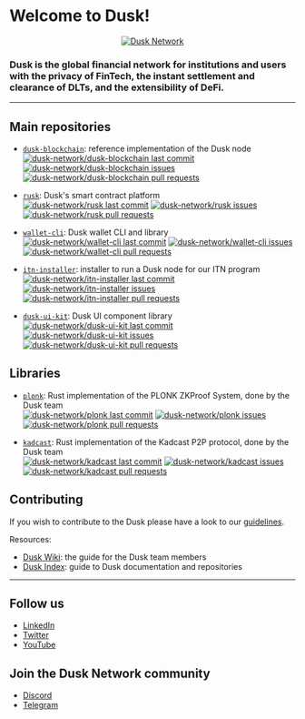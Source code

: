 # Welcome to Dusk!

<!-- Dusk Banner -->
<a href="https://dusk.network/">
  <p align="center">
    <picture>
      <source srcset="https://raw.githubusercontent.com/dusk-network/.github/main/profile/dusk_github_cover.png">
      <img alt="Dusk Network">
    </picture>
  </p>
</a> 

<!-- POSSIBLE HEADER:
Dusk unlocks economic opportunities for all by making institutional-level financial assets directly available to users and investors 
-->

<!-- Short description -->
### Dusk is the global financial network for institutions and users with the privacy of FinTech, the instant settlement and clearance of DLTs, and the extensibility of DeFi.

---

<!-- Main repos -->
## Main repositories

* [`dusk-blockchain`](https://github.com/dusk-network/dusk-blockchain): reference implementation of the Dusk node\
[![dusk-network/dusk-blockchain last commit](https://img.shields.io/github/last-commit/dusk-network/dusk-blockchain)](https://github.com/dusk-network/dusk-blockchain/commits/master)
[![dusk-network/dusk-blockchain issues](https://img.shields.io/github/issues-raw/dusk-network/dusk-blockchain)](https://github.com/dusk-network/dusk-blockchain/issues)
[![dusk-network/dusk-blockchain pull requests](https://img.shields.io/github/issues-pr-raw/dusk-network/dusk-blockchain)](https://github.com/dusk-network/dusk-blockchain/pulls)

* [`rusk`](https://github.com/dusk-network/rusk): Dusk's smart contract platform \
[![dusk-network/rusk last commit](https://img.shields.io/github/last-commit/dusk-network/rusk)](https://github.com/dusk-network/rusk/commits/master)
[![dusk-network/rusk issues](https://img.shields.io/github/issues-raw/dusk-network/rusk)](https://github.com/dusk-network/rusk/issues)
[![dusk-network/rusk pull requests](https://img.shields.io/github/issues-pr-raw/dusk-network/rusk)](https://github.com/dusk-network/rusk/pulls)

* [`wallet-cli`](https://github.com/dusk-network/wallet-cli): Dusk wallet CLI and library\
[![dusk-network/wallet-cli last commit](https://img.shields.io/github/last-commit/dusk-network/wallet-cli)](https://github.com/dusk-network/wallet-cli/commits/main)
[![dusk-network/wallet-cli issues](https://img.shields.io/github/issues-raw/dusk-network/wallet-cli)](https://github.com/dusk-network/wallet-cli/issues)
[![dusk-network/wallet-cli pull requests](https://img.shields.io/github/issues-pr-raw/dusk-network/wallet-cli)](https://github.com/dusk-network/wallet-cli/pulls)

* [`itn-installer`](https://github.com/dusk-network/itn-installer): installer to run a Dusk node for our ITN program\
[![dusk-network/itn-installer last commit](https://img.shields.io/github/last-commit/dusk-network/itn-installer)](https://github.com/dusk-network/itn-installer/commits/main)
[![dusk-network/itn-installer issues](https://img.shields.io/github/issues-raw/dusk-network/itn-installer)](https://github.com/dusk-network/itn-installer/issues)
[![dusk-network/itn-installer pull requests](https://img.shields.io/github/issues-pr-raw/dusk-network/itn-installer)](https://github.com/dusk-network/itn-installer/pulls)

* [`dusk-ui-kit`](https://github.com/dusk-network/dusk-ui-kit): Dusk UI component library \
[![dusk-network/dusk-ui-kit last commit](https://img.shields.io/github/last-commit/dusk-network/dusk-ui-kit)](https://github.com/dusk-network/dusk-ui-kit/commits/main)
[![dusk-network/dusk-ui-kit issues](https://img.shields.io/github/issues-raw/dusk-network/dusk-ui-kit)](https://github.com/dusk-network/dusk-ui-kit/issues)
[![dusk-network/dusk-ui-kit pull requests](https://img.shields.io/github/issues-pr-raw/dusk-network/dusk-ui-kit)](https://github.com/dusk-network/dusk-ui-kit/pulls)

## Libraries

* [`plonk`](https://github.com/dusk-network/plonk): Rust implementation of the PLONK ZKProof System, done by the Dusk team \
[![dusk-network/plonk last commit](https://img.shields.io/github/last-commit/dusk-network/plonk)](https://github.com/dusk-network/plonk/commits/master)
[![dusk-network/plonk issues](https://img.shields.io/github/issues-raw/dusk-network/plonk)](https://github.com/dusk-network/plonk/issues)
[![dusk-network/plonk pull requests](https://img.shields.io/github/issues-pr-raw/dusk-network/plonk)](https://github.com/dusk-network/plonk/pulls)

* [`kadcast`](https://github.com/dusk-network/kadcast): Rust implementation of the Kadcast P2P protocol, done by the Dusk team  \
[![dusk-network/kadcast last commit](https://img.shields.io/github/last-commit/dusk-network/kadcast)](https://github.com/dusk-network/kadcast/commits/main)
[![dusk-network/kadcast issues](https://img.shields.io/github/issues-raw/dusk-network/kadcast)](https://github.com/dusk-network/kadcast/issues)
[![dusk-network/kadcast pull requests](https://img.shields.io/github/issues-pr-raw/dusk-network/kadcast)](https://github.com/dusk-network/kadcast/pulls)


## Contributing
If you wish to contribute to the Dusk please have a look to our [guidelines](https://github.com/dusk-network/.github/blob/main/.github/CONTRIBUTING.md).

Resources:
- [Dusk Wiki](https://wiki.dusk.network/): the guide for the Dusk team members
- [Dusk Index](https://github.com/dusk-network/dusk-index): guide to Dusk documentation and repositories

---
## Follow us
  - [LinkedIn](https://www.linkedin.com/company/dusknetwork/)
  - [Twitter](https://twitter.com/duskfoundation)
  - [YouTube](https://www.youtube.com/c/DuskNetwork)
  <!-- - [Reddit](https://www.reddit.com/r/DuskNetwork/) Currently abandoned-->


## Join the Dusk Network community
  - [Discord](https://discord.com/invite/dusknetwork)
  - [Telegram](https://t.me/DuskNetwork)

 <!-- TODO: Differentiate public/member versions -->
